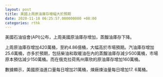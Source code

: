 ```yaml
---
layout: post
title: 美國上周原油庫存增幅大於預期
date: 2020-11-18 06:25:57.000000000 +08:00
categories: rthk
---
```


美國石油協會(API)公布，上周美國原油庫存增加，蒸餾油庫存下降。

上周原油庫存增加420萬桶，至約4.86億桶，大幅高於市場預期。汽油庫存增加25.6萬桶，亦多於預期，包括柴油和取暖油在內的蒸餾油庫存減少500萬桶，市場原本預估減少150萬桶。而在俄克拉荷馬州庫欣的原油庫存增加160萬桶。

數據顯示，美國原油進口量每日增加21萬桶，煉廠煉油量每日增加17. 6萬桶。
